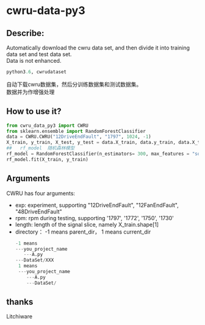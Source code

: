 # cwru-data-py3
## Describe:
Automatically download the cwru data set, and then divide it into training data set and test data set.  
Data is not enhanced.  
```python
python3.6, cwrudataset
```
自动下载cwru数据集，然后分训练数据集和测试数据集。  
数据并为作增强处理  

## How to use it?
```python 
from cwru_data_py3 import CWRU
from sklearn.ensemble import RandomForestClassifier
data = CWRU.CWRU("12DriveEndFault", "1797", 1024, -1)
X_train, y_train, X_test, y_test = data.X_train, data.y_train, data.X_test, data.y_test
##   rf_model  随机森林模型
rf_model = RandomForestClassifier(n_estimators= 300, max_features = "sqrt", n_jobs = -1, random_state = 38)
rf_model.fit(X_train, y_train)
```
## Arguments
CWRU has four arguments:
- exp: experiment, supporting "12DriveEndFault", "12FanEndFault", "48DriveEndFault"
- rpm: rpm during testing, supporting '1797', '1772', '1750', '1730'
- length: length of the signal slice, namely X_train.shape[1]
- directory： -1 means parent_dir， 1 means current_dir
  ``` python
  -1 means
  ---you_project_name
     ---A.py
  ---DataSet/XXX
   1 means 
   ---you_project_name
      ---A.py
      ---DataSet/
   ```
 ## thanks 
Litchiware

